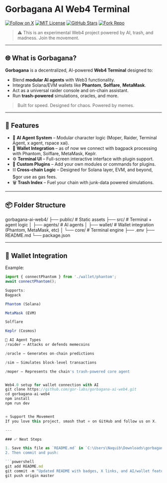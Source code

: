 # Gorbagana AI Web4 Terminal

[![Follow on X](https://img.shields.io/twitter/follow/gor_labs?style=social)](https://x.com/gorbagana_labs)
[![MIT License](https://img.shields.io/github/license/gor-labs/gorbagana-ai-web4)](LICENSE)
[![GitHub Stars](https://img.shields.io/github/stars/gor-labs/gorbagana-ai-web4?style=social)](https://github.com/gor-labs/gorbagana-ai-web4/stargazers)
[![Fork Repo](https://img.shields.io/github/forks/gor-labs/gorbagana-ai-web4?style=social)](https://github.com/gor-labs/gorbagana-ai-web4/fork)

> ⚠️ This is an experimental Web4 project powered by AI, trash, and madness. Join the movement.

---

## 🌐 What is Gorbagana?

**Gorbagana** is a decentralized, AI-powered **Web4 Terminal** designed to:
- Blend **modular AI agents** with Web3 functionality.
- Integrate Solana/EVM wallets like **Phantom**, **Solflare**, **MetaMask**.
- Act as a universal raider console and on-chain assistant.
- Run **trash-powered** simulations, oracles, and more.

> Built for speed. Designed for chaos. Powered by memes.

---

## 🚀 Features

- 🧠 **AI Agent System** – Modular character logic (Moper, Raider, Terminal Agent, x agent, rspace xai).
- 🔐 **Wallet Integration** – as of now we connect with bagpack processing with Phantom, Solflare, MetaMask, Keplr.
- ⚙️ **Terminal UI** – Full-screen interactive interface with plugin support.
- 🧩 **Custom Plugins** – Add your own modules or commands for plugins.
- ⛓ **Cross-chain Logic** – Designed for Solana layer, EVM, and beyond, $gor use as gas fees.
- 🗑️ **Trash Index** – Fuel your chain with junk-data powered simulations.

---

## 📦 Folder Structure
gorbagana-ai-web4/
├── public/ # Static assets
├── src/ # Terminal + agent logic
│ ├── agents/ # AI agents
│ ├── wallet/ # Wallet integration (Phantom, MetaMask, etc)
│ └── core/ # Terminal engine
├── .env
├── README.md
└── package.json


---

## 🔐 Wallet Integration

Example:
```ts
import { connectPhantom } from './wallet/phantom';
await connectPhantom();

Supports:
Bagpack

Phantom (Solana)

MetaMask (EVM)

Solflare

Keplr (Cosmos)

🧠 AI Agent Types
/raider – Attacks or defends memecoins

/oracle – Generates on-chain predictions

/sim – Simulates block-level transactions

/moper – Represents the chain's trash-powered core agent


Web4.0 setup for wallet connection with AI
git clone https://github.com/gor-labs/gorbagana-ai-web4.git
cd gorbagana-ai-web4
npm install
npm run dev


⭐️ Support the Movement
If you love this project, smash that ⭐️ on GitHub and follow us on X.

---

### ✅ Next Steps

1. Save this file as `README.md` in `C:\Users\Naquib\Downloads\gorbagana-ai-web4\`
2. Then commit and push:

```powershell
git add README.md
git commit -m "Updated README with badges, X links, and AI/wallet features"
git push origin master
